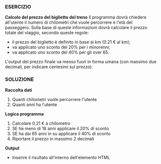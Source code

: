 ### ESERCIZIO
**Calcolo del prezzo del biglietto del treno**
Il programma dovrà chiedere all'utente il numero di chilometri che vuole percorrere e l'età del passeggero.
Sulla base di queste informazioni dovrà calcolare il prezzo totale del viaggio, secondo queste regole:
- il prezzo del biglietto è definito in base ai km (0.21 € al km);
- va applicato uno sconto del 20% per i minorenni;
- va applicato uno sconto del 40% per gli over 65.

L'output del prezzo finale va messo fuori in forma umana (con massimo due decimali, per indicare centesimi sul prezzo). 

### SOLUZIONE

**Raccolta dati**

1. Quanti chilometri vuole percorrere l'utente
2. Quanti anni ha l'utente

**Logica programma**

1. Calcolare 0.21 € a chilometro
2. SE ha meno di 18 anni applicare il 20% di sconto
3. SE ha dai 65 anni in su applicare il 40% di sconto 
4. Riportare il prezzo in massimo 2 decimali

**Output**

- Inserire il risultato all'interno dell'elemento HTML

